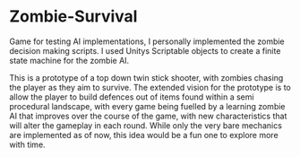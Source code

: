 # Zombie-Survival
Game for testing AI implementations, I personally implemented the zombie decision making scripts. I used Unitys Scriptable objects to create a finite state machine for the zombie AI.

This is a prototype of a top down twin stick shooter, with zombies chasing the player as they aim to survive. The extended vision for the prototype is to allow the player to build defences out of items found within a semi procedural landscape, with every game being fuelled by a learning zombie AI that improves over the course of the game, with new characteristics that will alter the gameplay in each round. While only the very bare mechanics are implemented as of now, this idea would be a fun one to explore more with time.
